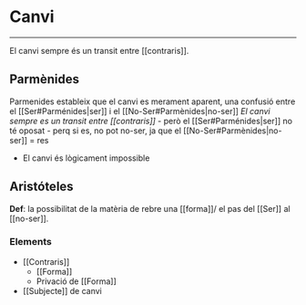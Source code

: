 # Canvi
---
El canvi sempre és un transit entre [[contraris]].

## Parmènides
Parmenides estableix que el canvi es merament aparent, una confusió entre el [[Ser#Parménides|ser]] i el [[No-Ser#Parmènides|no-ser]]
*El canvi sempre es un transit entre [[contraris]]*
	- però el [[Ser#Parménides|ser]] no té oposat
		- perq si es, no pot no-ser, ja que el [[No-Ser#Parmènides|no-ser]] = res
- El canvi és lògicament impossible
## Aristóteles
**Def**: la possibilitat de la matèria de rebre una [[forma]]/ el pas del [[Ser]] al [[no-ser]].

### Elements
- [[Contraris]]
	- [[Forma]] 
	- Privació de [[Forma]]
- [[Subjecte]] de canvi